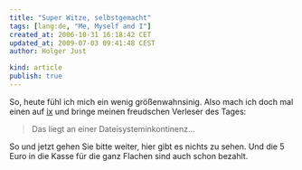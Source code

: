 ```yaml
---
title: "Super Witze, selbstgemacht"
tags: [lang:de, "Me, Myself and I"]
created_at: 2006-10-31 16:18:42 CET
updated_at: 2009-07-03 09:41:48 CEST
author: Holger Just

kind: article
publish: true
---
```


So, heute fühl ich mich ein wenig größenwahnsinig. Also mach ich doch mal einen auf [ix](http://wirres.net/article/topiclist/30) und bringe meinen freudschen Verleser des Tages:

>Das liegt an einer Dateisysteminkontinenz...

So und jetzt gehen Sie bitte weiter, hier gibt es nichts zu sehen. Und die 5 Euro in die Kasse für die ganz Flachen sind auch schon bezahlt.

